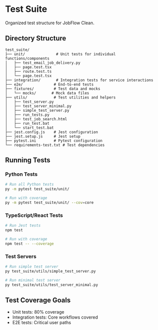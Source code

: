 # Test Suite

Organized test structure for JobFlow Clean.

## Directory Structure

```
test_suite/
├── unit/              # Unit tests for individual functions/components
│   ├── test_email_job_delivery.py
│   ├── page.test.tsx
│   ├── route.test.ts
│   └── page.test.tsx
├── integration/       # Integration tests for service interactions
├── e2e/              # End-to-end tests
├── fixtures/         # Test data and mocks
│   └── mocks/       # Mock data files
├── utils/            # Test utilities and helpers
│   ├── test_server.py
│   ├── test_server_minimal.py
│   ├── simple_test_server.py
│   ├── run_tests.py
│   ├── test_job_search.html
│   ├── run_test.bat
│   └── start_test.bat
├── jest.config.js    # Jest configuration
├── jest.setup.js     # Jest setup
├── pytest.ini        # Pytest configuration
└── requirements-test.txt # Test dependencies
```

## Running Tests

### Python Tests
```bash
# Run all Python tests
py -m pytest test_suite/unit/

# Run with coverage
py -m pytest test_suite/unit/ --cov=core
```

### TypeScript/React Tests
```bash
# Run Jest tests
npm test

# Run with coverage
npm test -- --coverage
```

### Test Servers
```bash
# Run simple test server
py test_suite/utils/simple_test_server.py

# Run minimal test server
py test_suite/utils/test_server_minimal.py
```

## Test Coverage Goals
- Unit tests: 80% coverage
- Integration tests: Core workflows covered
- E2E tests: Critical user paths